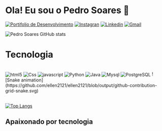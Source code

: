 
# Ola! Eu sou o Pedro Soares 🤙


[![Portifolio de Desenvolvimento](https://img.shields.io/website-up-down-green-red/http/monip.org.svg)](https://www.gitshowcase.com/pedro98nt)
 [![Instagran](https://img.shields.io/badge/Instagram-E4405F?style=for-the-badge&logo=instagram&logoColor=white)](https://www.instagram.com/pedrosc98neto/)
 [![Linkedin](https://img.shields.io/badge/LinkedIn-0077B5?style=for-the-badge&logo=linkedin&logoColor=white)](https://www.linkedin.com/in/pedro-soares-019a8a193/)
 [![Gmail](https://img.shields.io/badge/Gmail-D14836?style=for-the-badge&logo=gmail&logoColor=white)](E-mail:pedrodev98@gmail.com)



![Pedro Soares GitHub stats](https://github-readme-stats.vercel.app/api?username=Pedro98nt&show_icons=true&theme=synthwave)


# Tecnologia 

<div style="display:inline-block"><br/>
<img  align="center" alt="html5"  src="https://img.shields.io/badge/HTML5-E34F26?style=for-the-badge&logo=html5&logoColor=white" />
<img  align="center" alt="Css"  src="https://img.shields.io/badge/CSS-239120?&style=for-the-badge&logo=css3&logoColor=white" />
<img  align="center" alt="javascript"  src="https://img.shields.io/badge/JavaScript-F7DF1E?style=for-the-badge&logo=javascript&logoColor=black" />
<img  align="center" alt="Python"  src="https://img.shields.io/badge/Python-3776AB?style=for-the-badge&logo=python&logoColor=white" />
<img  align="center" alt="Java"  src="https://img.shields.io/badge/Java-ED8B00?style=for-the-badge&logo=java&logoColor=white" />
<img  align="center" alt="Mysql"  src="https://img.shields.io/badge/MySQL-00000F?style=for-the-badge&logo=mysql&logoColor=white" />
<img  align="center" alt="PostgreSQL"  src="https://img.shields.io/badge/PostgreSQL-316192?style=for-the-badge&logo=postgresql&logoColor=white" />
 ![Snake animation](https://github.com/ellen2121/ellen2121/blob/output/github-contribution-grid-snake.svg)
</div><br /> <br />




[![Top Langs](https://github-readme-stats.vercel.app/api/top-langs/?username=Pedro98nt&layout=compact)](https://github.com/anuraghazra/github-readme-stats)

## Apaixonado por tecnologia 







